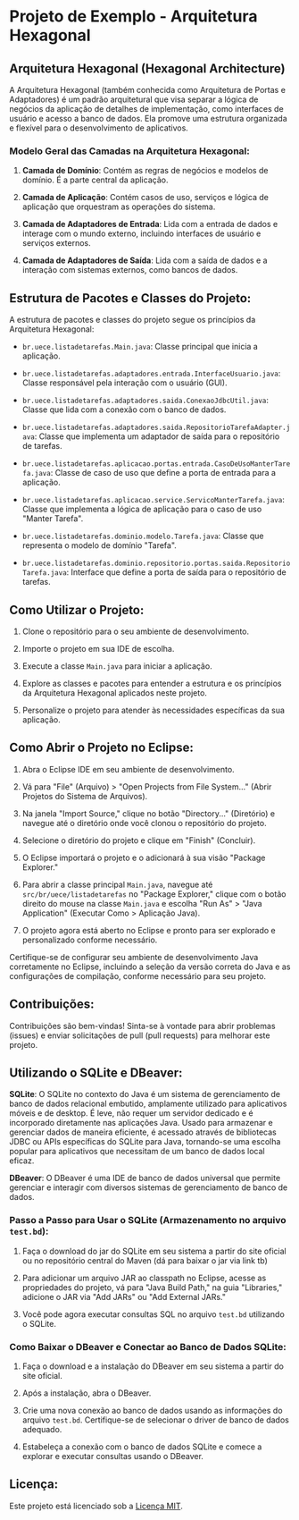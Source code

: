# Projeto de Exemplo - Arquitetura Hexagonal

## Arquitetura Hexagonal (Hexagonal Architecture)

A Arquitetura Hexagonal (também conhecida como Arquitetura de Portas e Adaptadores) é um padrão arquitetural que visa separar a lógica de negócios da aplicação de detalhes de implementação, como interfaces de usuário e acesso a banco de dados. Ela promove uma estrutura organizada e flexível para o desenvolvimento de aplicativos.

### Modelo Geral das Camadas na Arquitetura Hexagonal:

1. **Camada de Domínio**: Contém as regras de negócios e modelos de domínio. É a parte central da aplicação.

2. **Camada de Aplicação**: Contém casos de uso, serviços e lógica de aplicação que orquestram as operações do sistema.

3. **Camada de Adaptadores de Entrada**: Lida com a entrada de dados e interage com o mundo externo, incluindo interfaces de usuário e serviços externos.

4. **Camada de Adaptadores de Saída**: Lida com a saída de dados e a interação com sistemas externos, como bancos de dados.

## Estrutura de Pacotes e Classes do Projeto:

A estrutura de pacotes e classes do projeto segue os princípios da Arquitetura Hexagonal:

- `br.uece.listadetarefas.Main.java`: Classe principal que inicia a aplicação.

- `br.uece.listadetarefas.adaptadores.entrada.InterfaceUsuario.java`: Classe responsável pela interação com o usuário (GUI).

- `br.uece.listadetarefas.adaptadores.saida.ConexaoJdbcUtil.java`: Classe que lida com a conexão com o banco de dados.

- `br.uece.listadetarefas.adaptadores.saida.RepositorioTarefaAdapter.java`: Classe que implementa um adaptador de saída para o repositório de tarefas.

- `br.uece.listadetarefas.aplicacao.portas.entrada.CasoDeUsoManterTarefa.java`: Classe de caso de uso que define a porta de entrada para a aplicação.

- `br.uece.listadetarefas.aplicacao.service.ServicoManterTarefa.java`: Classe que implementa a lógica de aplicação para o caso de uso "Manter Tarefa".

- `br.uece.listadetarefas.dominio.modelo.Tarefa.java`: Classe que representa o modelo de domínio "Tarefa".

- `br.uece.listadetarefas.dominio.repositorio.portas.saida.RepositorioTarefa.java`: Interface que define a porta de saída para o repositório de tarefas.

## Como Utilizar o Projeto:

1. Clone o repositório para o seu ambiente de desenvolvimento.

2. Importe o projeto em sua IDE de escolha.

3. Execute a classe `Main.java` para iniciar a aplicação.

4. Explore as classes e pacotes para entender a estrutura e os princípios da Arquitetura Hexagonal aplicados neste projeto.

5. Personalize o projeto para atender às necessidades específicas da sua aplicação.

## Como Abrir o Projeto no Eclipse:

1. Abra o Eclipse IDE em seu ambiente de desenvolvimento.

2. Vá para "File" (Arquivo) > "Open Projects from File System..." (Abrir Projetos do Sistema de Arquivos).

3. Na janela "Import Source," clique no botão "Directory..." (Diretório) e navegue até o diretório onde você clonou o repositório do projeto.

4. Selecione o diretório do projeto e clique em "Finish" (Concluir).

5. O Eclipse importará o projeto e o adicionará à sua visão "Package Explorer."

6. Para abrir a classe principal `Main.java`, navegue até `src/br/uece/listadetarefas` no "Package Explorer," clique com o botão direito do mouse na classe `Main.java` e escolha "Run As" > "Java Application" (Executar Como > Aplicação Java).

7. O projeto agora está aberto no Eclipse e pronto para ser explorado e personalizado conforme necessário.

Certifique-se de configurar seu ambiente de desenvolvimento Java corretamente no Eclipse, incluindo a seleção da versão correta do Java e as configurações de compilação, conforme necessário para seu projeto.


## Contribuições:

Contribuições são bem-vindas! Sinta-se à vontade para abrir problemas (issues) e enviar solicitações de pull (pull requests) para melhorar este projeto.

## Utilizando o SQLite e DBeaver:

**SQLite**: O SQLite no contexto do Java é um sistema de gerenciamento de banco de dados relacional embutido, amplamente utilizado para aplicativos móveis e de desktop. É leve, não requer um servidor dedicado e é incorporado diretamente nas aplicações Java. Usado para armazenar e gerenciar dados de maneira eficiente, é acessado através de bibliotecas JDBC ou APIs específicas do SQLite para Java, tornando-se uma escolha popular para aplicativos que necessitam de um banco de dados local eficaz.


**DBeaver**: O DBeaver é uma IDE de banco de dados universal que permite gerenciar e interagir com diversos sistemas de gerenciamento de banco de dados.


### Passo a Passo para Usar o SQLite (Armazenamento no arquivo `test.bd`):

1. Faça o download do jar do SQLite em seu sistema a partir do site oficial ou no repositório central do Maven (dá para baixar o jar via link tb)

2. Para adicionar um arquivo JAR ao classpath no Eclipse, acesse as propriedades do projeto, vá para "Java Build Path," na guia "Libraries," adicione o JAR via "Add JARs" ou "Add External JARs."

3. Você pode agora executar consultas SQL no arquivo `test.bd` utilizando o SQLite.

### Como Baixar o DBeaver e Conectar ao Banco de Dados SQLite:

1. Faça o download e a instalação do DBeaver em seu sistema a partir do site oficial.

2. Após a instalação, abra o DBeaver.

3. Crie uma nova conexão ao banco de dados usando as informações do arquivo `test.bd`. Certifique-se de selecionar o driver de banco de dados adequado.

4. Estabeleça a conexão com o banco de dados SQLite e comece a explorar e executar consultas usando o DBeaver.


## Licença:

Este projeto está licenciado sob a [Licença MIT](LICENSE).
